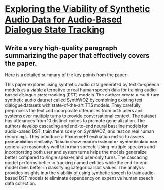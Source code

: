 # [Exploring the Viability of Synthetic Audio Data for Audio-Based Dialogue   State Tracking](https://arxiv.org/abs/2312.01842)

## Write a very high-quality paragraph summarizing the paper that effectively covers the paper.

 Here is a detailed summary of the key points from the paper:

This paper explores using synthetic audio data generated by text-to-speech models as a viable alternative to real human speech data for training audio-based dialogue state tracking (DST) models. The authors create a multi-turn synthetic audio dataset called SynthWOZ by combining existing text dialogue datasets with state-of-the-art TTS models. They carefully preprocess the text and incorporate utterances from both users and systems over multiple turns to provide conversational context. The dataset has utterances from 10 distinct voices to promote generalization. The authors develop cascading and end-to-end neural baseline models for audio-based DST, train them solely on SynthWOZ, and test on real human recordings. They introduce a PhonemeF1 evaluation metric to assess pronunciation similarity. Results show models trained on synthetic data can generalize reasonably well to human speech. Using multiple speakers and incorporating both user and system turns helps the models generalize better compared to single speaker and user-only turns. The cascading model performs better in tracking named entities while the end-to-end model does better in classifying categorical slot values. The analysis provides insights into the viability of using synthetic speech to train audio-based DST models to eliminate dependency on expensive human speech data collection.
